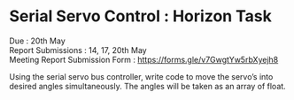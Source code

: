 # Serial Servo Control : Horizon Task

Due : 20th May  
Report Submissions : 14, 17, 20th May  
Meeting Report Submission Form : https://forms.gle/v7GwgtYw5rbXyejh8  
  
Using the serial servo bus controller, write code to move the servo’s into desired angles simultaneously. The angles will be taken as an array of float.

